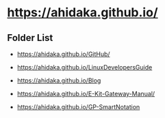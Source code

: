 # https://ahidaka.github.io/

## Folder List

- <a href="https://ahidaka.github.io/GitHub/">https://ahidaka.github.io/GitHub/</a>

- <a href="https://ahidaka.github.io/LinuxDevelopersGuide">https://ahidaka.github.io/LinuxDevelopersGuide</a>

- <a href="https://ahidaka.github.io/Blog">https://ahidaka.github.io/Blog</a>

- <a href="https://ahidaka.github.io/E-Kit-Gateway-Manual/">https://ahidaka.github.io/E-Kit-Gateway-Manual/</a>

- <a href="https://ahidaka.github.io/GP-SmartNotation">https://ahidaka.github.io/GP-SmartNotation</a>
